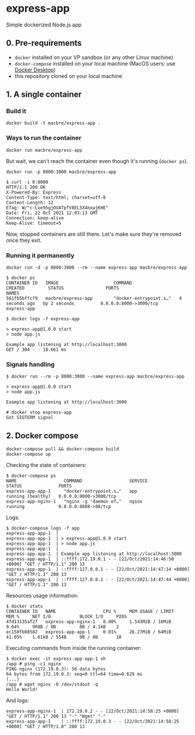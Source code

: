 # express-app
Simple dockerized Node.js app

## 0. Pre-requirements

* `docker` installed on your VP sandbox (or any other Linux machine)
* `docker-compose` installed on your local machine (MacOS users: use [Docker Desktop](https://www.docker.com/products/docker-desktop))
* this repository cloned on your local machine

## 1. A single container

### Build it

```
docker build -t macbre/express-app .
```

### Ways to run the container

```
docker run macbre/express-app
```

But wait, we can't reach the container even though it's running (`docker ps`).

```
docker run -p 8000:3000 macbre/express-app
```

```
$ curl -i 0:8000
HTTP/1.1 200 OK
X-Powered-By: Express
Content-Type: text/html; charset=utf-8
Content-Length: 12
ETag: W/"c-Lve95gjOVATpfV8EL5X4nxwjKHE"
Date: Fri, 22 Oct 2021 12:03:13 GMT
Connection: keep-alive
Keep-Alive: timeout=5
```

Now, stopped containers are still there. Let's make sure they're removed once they exit.

### Running it permanently

```
docker run -d -p 8000:3000 --rm --name express-app macbre/express-app
```

```
$ docker ps
CONTAINER ID   IMAGE                     COMMAND                  CREATED         STATUS                PORTS                                                                                                NAMES
561fb5bffcf9   macbre/express-app        "docker-entrypoint.s…"   4 seconds ago   Up 2 seconds          0.0.0.0:8000->3000/tcp                                                                               express-app
```

```
$ docker logs -f express-app

> express-app@1.0.0 start
> node app.js

Example app listening at http://localhost:3000
GET / 304 - - 18.661 ms
```

### Signals handling

```
$ docker run --rm -p 8000:3000 --name express-app macbre/express-app

> express-app@1.0.0 start
> node app.js

Example app listening at http://localhost:3000

# docker stop express-app
Got SIGTERM signal
```

## 2. Docker compose

```
docker-compose pull && docker-compose build
docker-compose up
```

Checking the state of containers:

```
$ docker-compose ps
NAME                  COMMAND                  SERVICE             STATUS              PORTS
express-app-app-1     "docker-entrypoint.s…"   app                 running (healthy)   0.0.0.0:8000->3000/tcp
express-app-nginx-1   "nginx -g 'daemon of…"   nginx               running             0.0.0.0:8080->80/tcp
```

Logs:

```
$ docker-compose logs -f app
express-app-app-1  | 
express-app-app-1  | > express-app@1.0.0 start
express-app-app-1  | > node app.js
express-app-app-1  | 
express-app-app-1  | Example app listening at http://localhost:3000
express-app-app-1  | ::ffff:172.19.0.1 - - [22/Oct/2021:14:46:50 +0000] "GET / HTTP/1.1" 200 13
express-app-app-1  | ::ffff:127.0.0.1 - - [22/Oct/2021:14:47:14 +0000] "GET / HTTP/1.1" 200 13
express-app-app-1  | ::ffff:127.0.0.1 - - [22/Oct/2021:14:47:44 +0000] "GET / HTTP/1.1" 200 13
```

Resources usage information:

```
$ docker stats
CONTAINER ID   NAME                  CPU %     MEM USAGE / LIMIT     MEM %     NET I/O           BLOCK I/O     PIDS
4fd13135af2f   express-app-nginx-1   0.00%     1.543MiB / 16MiB      9.64%     908B / 0B         0B / 4.1kB    2
ec150fb08582   express-app-app-1     0.01%     26.27MiB / 64MiB      41.05%    1.61kB / 554B     0B / 0B       18
```

Executing commands from inside the running container:

```
$ docker exec -it express-app-app-1 sh
/app # ping -c1 nginx
PING nginx (172.19.0.3): 56 data bytes
64 bytes from 172.19.0.3: seq=0 ttl=64 time=0.629 ms
(...)
/app # wget nginx -O /dev/stdout -q
Hello World!
```

And logs:

```
express-app-nginx-1  | 172.19.0.2 - - [22/Oct/2021:14:58:25 +0000] "GET / HTTP/1.1" 200 13 "-" "Wget" "-"
express-app-app-1    | ::ffff:172.19.0.3 - - [22/Oct/2021:14:58:25 +0000] "GET / HTTP/1.0" 200 13
```
